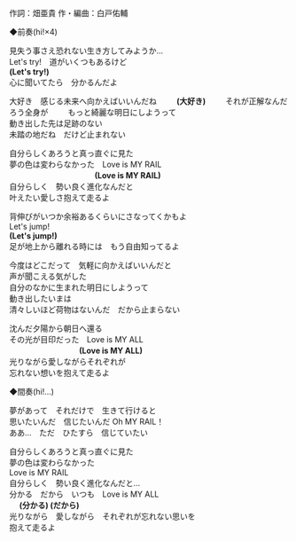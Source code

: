 作詞：畑亜貴 作・編曲：白戸佑輔  

◆前奏(hi!×4)  

見失う事さえ恐れない生き方してみようか… 　　   
Let's try!　道がいくつもあるけど    
<b>(Let's try!)</b>    
心に聞いてたら　分かるんだよ    
  
大好き　感じる未来へ向かえばいいんだね  　　
<b>(大好き)</b>  　　
それが正解なんだろう全身が  　　
もっと綺麗な明日にしようって  
動き出した先は足跡のない  
未踏の地だね　だけど止まれない  
  
自分らしくあろうと真っ直ぐに見た  
夢の色は変わらなかった　Love is MY RAIL  
 　　　　　　　　　　<b>　(Love is MY RAIL)</b>  
自分らしく　勢い良く進化なんだと  
叶えたい愛しさ抱えて走るよ  
  
背伸びがいつか余裕あるくらいにさなってくかもよ  
Let's jump!  
<b>(Let's jump!)</b>  
足が地上から離れる時には　もう自由知ってるよ  
  
今度はどこだって　気軽に向かえばいいんだと  
声が聞こえる気がした  
自分のなかに生まれた明日にしようって  
動き出したいまは  
清々しいほど荷物はないんだ　だから止まらない  
  
沈んだ夕陽から朝日へ還る  
その光が目印だった　Love is MY ALL  
  　　　　　　　　　<b>(Love is MY ALL)</b>  
光りながら愛しながらそれぞれが  
忘れない想いを抱えて走るよ  
  
◆間奏(hi!…)  
  
夢があって　それだけで　生きて行けると  
思いたいんだ　信じたいんだ Oh MY RAIL！  
ああ…　ただ　ひたすら　信じていたい  
  
自分らしくあろうと真っ直ぐに見た  
夢の色は変わらなかった  
Love is MY RAIL  
自分らしく　勢い良く進化なんだと…  
分かる　だから　いつも　Love is MY ALL  
　 <b>(分かる)  (だから)</b>    
光りながら　愛しながら　それぞれが忘れない思いを  
抱えて走るよ  
